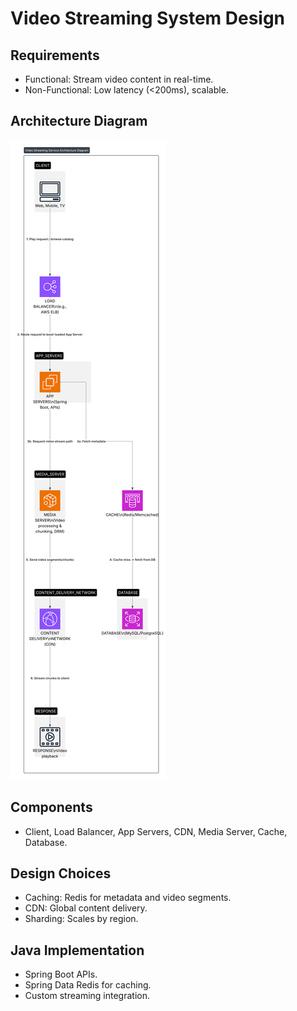 # Video Streaming System Design

## Requirements
- Functional: Stream video content in real-time.
- Non-Functional: Low latency (<200ms), scalable.

## Architecture Diagram
![Video Streaming Diagram](video-streaming-diagram.png)

## Components
- Client, Load Balancer, App Servers, CDN, Media Server, Cache, Database.

## Design Choices
- Caching: Redis for metadata and video segments.
- CDN: Global content delivery.
- Sharding: Scales by region.

## Java Implementation
- Spring Boot APIs.
- Spring Data Redis for caching.
- Custom streaming integration.